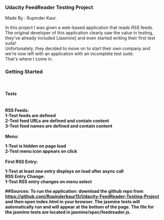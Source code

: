 <h3>Udacity FeedReader Testing Project</h3>
Made By : Rupinder Kaur.


In this project I was given a web-based application that reads RSS feeds.<br>
The original developer of this application clearly saw the value in testing, they've already included [Jasmine] and even started writing their first test suite!<br>Unfortunately, they decided to move on to start their own company and we're now left with an application with an incomplete test suite. <br>That's where I come in.


<h3>Getting Started</h3><br>
<h4>Tests<h4>
<br>
<strong>RSS Feeds:</strong>
<br>
1-Test feeds are defined<br>
2-Test feed URLs are defined and contain content<br>
3-Test feed names are defined and contain content<br>
<br>
<strong>Menu:</strong>

1-Test is hidden on page load<br>
2-Test menu icon appears on click<br>
<br>
<strong>First RSS Entry:</strong>

1-Test at least one entry displays on load after async call<br>
<strong>RSS Entry Change:</strong><br>
1-Test RSS entry changes on menu select

<strong>##Sources:</strong>
To run the application: download the github repo from https://github.com/Rupinderkaur15/Udacity-FeedReader-Testing-Project and then open index.html in your browser.
The jasmine tests will automatically run and will appear at the bottom of the page.
The file for the jasmine tests are located in jasmine/spec/feedreader.js.

